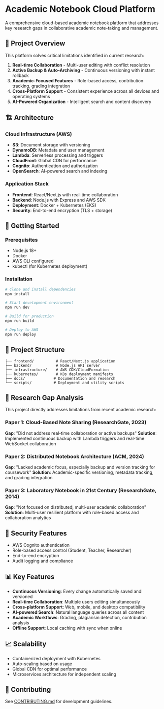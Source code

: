 # Academic Notebook Cloud Platform

A comprehensive cloud-based academic notebook platform that addresses key research gaps in collaborative academic note-taking and management.

## 🎯 Project Overview

This platform solves critical limitations identified in current research:

1. **Real-time Collaboration** - Multi-user editing with conflict resolution
2. **Active Backup & Auto-Archiving** - Continuous versioning with instant rollback
3. **Academic-Focused Features** - Role-based access, contribution tracking, grading integration
4. **Cross-Platform Support** - Consistent experience across all devices and operating systems
5. **AI-Powered Organization** - Intelligent search and content discovery

## 🏗️ Architecture

### Cloud Infrastructure (AWS)
- **S3**: Document storage with versioning
- **DynamoDB**: Metadata and user management
- **Lambda**: Serverless processing and triggers
- **CloudFront**: Global CDN for performance
- **Cognito**: Authentication and authorization
- **OpenSearch**: AI-powered search and indexing

### Application Stack
- **Frontend**: React/Next.js with real-time collaboration
- **Backend**: Node.js with Express and AWS SDK
- **Deployment**: Docker + Kubernetes (EKS)
- **Security**: End-to-end encryption (TLS + storage)

## 🚀 Getting Started

### Prerequisites
- Node.js 18+
- Docker
- AWS CLI configured
- kubectl (for Kubernetes deployment)

### Installation
```bash
# Clone and install dependencies
npm install

# Start development environment
npm run dev

# Build for production
npm run build

# Deploy to AWS
npm run deploy
```

## 📁 Project Structure

```
├── frontend/          # React/Next.js application
├── backend/           # Node.js API server
├── infrastructure/    # AWS CDK/CloudFormation
├── kubernetes/        # K8s deployment manifests
├── docs/             # Documentation and research
└── scripts/          # Deployment and utility scripts
```

## 🔬 Research Gap Analysis

This project directly addresses limitations from recent academic research:

### Paper 1: Cloud-Based Note Sharing (ResearchGate, 2023)
**Gap**: "Did not address real-time collaboration or active backups"
**Solution**: Implemented continuous backup with Lambda triggers and real-time WebSocket collaboration

### Paper 2: Distributed Notebook Architecture (ACM, 2024)
**Gap**: "Lacked academic focus, especially backup and version tracking for coursework"
**Solution**: Academic-specific versioning, metadata tracking, and grading integration

### Paper 3: Laboratory Notebook in 21st Century (ResearchGate, 2014)
**Gap**: "Not focused on distributed, multi-user academic collaboration"
**Solution**: Multi-user resilient platform with role-based access and collaboration analytics

## 🔐 Security Features

- AWS Cognito authentication
- Role-based access control (Student, Teacher, Researcher)
- End-to-end encryption
- Audit logging and compliance

## 📊 Key Features

- **Continuous Versioning**: Every change automatically saved and versioned
- **Real-time Collaboration**: Multiple users editing simultaneously
- **Cross-platform Support**: Web, mobile, and desktop compatibility
- **AI-powered Search**: Natural language queries across all content
- **Academic Workflows**: Grading, plagiarism detection, contribution analysis
- **Offline Support**: Local caching with sync when online

## 📈 Scalability

- Containerized deployment with Kubernetes
- Auto-scaling based on usage
- Global CDN for optimal performance
- Microservices architecture for independent scaling

## 🤝 Contributing

See [CONTRIBUTING.md](./docs/CONTRIBUTING.md) for development guidelines.
